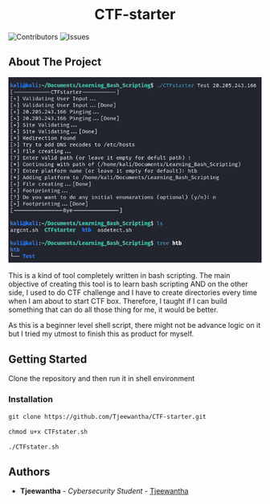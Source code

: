 <br/>
<p align="center">
  <h1 align="center">CTF-starter</h1>

</p>

![Contributors](https://img.shields.io/github/contributors/Tjeewantha/CTF-starter?color=dark-green) ![Issues](https://img.shields.io/github/issues/Tjeewantha/CTF-starter) 

## About The Project

![Screen Shot](screenshot.png)

This is a kind of tool completely written in bash scripting. The main objective of creating this tool is to learn bash scripting AND on the other side, I used to do CTF challenge and I have to create directories every time when I am about to start CTF box. Therefore, I taught if I can build something that can do all those thing for me, it would be better. 

As this is a beginner level shell script, there might not be advance logic on it but I tried my utmost to finish this as product for myself.  

## Getting Started

Clone the repository and then run it in shell environment


### Installation

```
git clone https://github.com/Tjeewantha/CTF-starter.git
```
```
chmod u+x CTFstater.sh
```
```
./CTFstater.sh
```
## Authors

* **Tjeewantha** - *Cybersecurity Student* - [Tjeewantha](https://github.com/Tjeewantha) 
